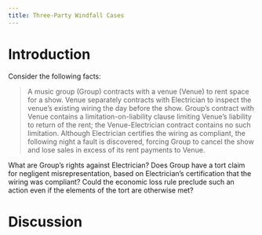 ```yaml
---
title: Three-Party Windfall Cases
---
```


# Introduction 

Consider the following facts:

> A music group (Group) contracts with a venue (Venue) to rent space for a show. Venue separately contracts with Electrician to inspect the venue’s existing wiring the day before the show. Group’s contract with Venue contains a limitation-on-liability clause limiting Venue’s liability to return of the rent; the Venue-Electrician contract contains no such limitation. Although Electrician certifies the wiring as compliant, the following night a fault is discovered, forcing Group to cancel the show and lose sales in excess of its rent payments to Venue.

What are Group’s rights against Electrician? Does Group have a tort claim for negligent misrepresentation, based on Electrician’s certification that the wiring was compliant? Could the economic loss rule preclude such an action even if the elements of the tort are otherwise met?

# Discussion

